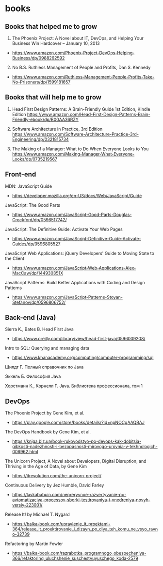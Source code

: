 # books

## Books that helped me to grow

1. The Phoenix Project: A Novel about IT, DevOps, and Helping Your Business Win Hardcover – January 10, 2013
- https://www.amazon.com/Phoenix-Project-DevOps-Helping-Business/dp/0988262592

2. No B.S. Ruthless Management of People and Profits, Dan S. Kennedy
- https://www.amazon.com/Ruthless-Management-People-Profits-Take-No-Prisoners/dp/1599181657

## Books that will help me to grow

1. Head First Design Patterns: A Brain-Friendly Guide 1st Edition, Kindle Edition
https://www.amazon.com/Head-First-Design-Patterns-Brain-Friendly-ebook/dp/B00AA36RZY

2. Software Architecture in Practice, 3rd Edition
https://www.amazon.com/Software-Architecture-Practice-3rd-Engineering/dp/0321815734

3. The Making of a Manager: What to Do When Everyone Looks to You
https://www.amazon.com/Making-Manager-What-Everyone-Looks/dp/0735219567

## Front-end

MDN: JavaScript Guide
- https://developer.mozilla.org/en-US/docs/Web/JavaScript/Guide

JavaScript: The Good Parts
- https://www.amazon.com/JavaScript-Good-Parts-Douglas-Crockford/dp/0596517742/

JavaScript: The Definitive Guide: Activate Your Web Pages
- https://www.amazon.com/JavaScript-Definitive-Guide-Activate-Guides/dp/0596805527

JavaScript Web Applications: jQuery Developers' Guide to Moving State to the Client
- https://www.amazon.com/JavaScript-Web-Applications-Alex-MacCaw/dp/144930351X

JavaScript Patterns: Build Better Applications with Coding and Design Patterns
- https://www.amazon.com/JavaScript-Patterns-Stoyan-Stefanov/dp/0596806752/

## Back-end (Java)

Sierra K., Bates B. Head First Java
- https://www.oreilly.com/library/view/head-first-java/0596009208/

Intro to SQL: Querying and managing data
- https://www.khanacademy.org/computing/computer-programming/sql

Шилдт Г. Полный справочник по Java

Эккель Б. Философия Java

Хорстманн К., Корнелл Г. Java. Библиотека профессионала, том 1

## DevOps 

The Phoenix Project by Gene Kim, et al.
- https://play.google.com/store/books/details/?id=npNOCgAAQBAJ

The DevOps Handbook by Gene Kim, et al.
- https://kniga.biz.ua/book-rukovodstvo-po-devops-kak-dobitsia-gibkosti-nadezhnosti-i-bezopasnosti-mirovogo-urovnia-v-tekhnologich-006962.html

The Unicorn Project, A Novel about Developers, Digital Disruption, and Thriving in the Age of Data, by Gene Kim
- https://itrevolution.com/the-unicorn-project/

Continuous Delivery by Jez Humble, David Farley
- https://lavkababuin.com/nepreryvnoe-razvertyvanie-po-avtomatizaciya-processov-sborki-testirovaniya-i-vnedreniya-novyh-versiy-223001/

Release It! by Michael T. Nygard
- https://balka-book.com/upravlenie_it_proektami-364/release_it_proektirovanie_i_dizayn_po_dlya_teh_komu_ne_vsyo_ravno-32739

Refactoring by Martin Fowler
- https://balka-book.com/razrabotka_programnogo_obespecheniya-366/refaktoring_uluchshenie_suschestvuyuschego_koda-2579


